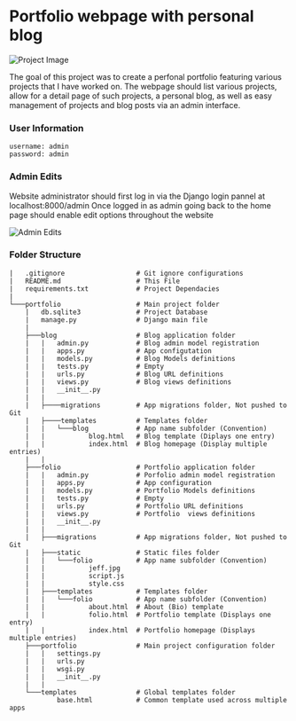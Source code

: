 # Portfolio webpage with personal blog

![Project Image](https://i.ibb.co/CQ2yNY2/folio.png)

The goal of this project was to create a perfonal portfolio featuring various projects that I have worked on. The webpage should list various projects, allow for a detail page of such projects, a personal blog, as well as easy management of projects and blog posts via an admin interface.

### User Information

```
username: admin
password: admin
```
### Admin Edits

Website administrator should first log in via the Django login pannel at localhost:8000/admin
Once logged in as admin going back to the home page should enable edit options throughout the website

![Admin Edits](https://i.ibb.co/ZgjW39k/edinoedit.png)

### Folder Structure
```
|   .gitignore                  # Git ignore configurations
|   README.md                   # This File
|   requirements.txt            # Project Dependacies
|       
└───portfolio                   # Main project folder
    |   db.sqlite3              # Project Database
    |   manage.py               # Django main file
    |   
    ├───blog                    # Blog application folder
    |   |   admin.py            # Blog admin model registration
    |   |   apps.py             # App configutation
    |   |   models.py           # Blog Models definitions
    |   |   tests.py            # Empty
    |   |   urls.py             # Blog URL definitions
    |   |   views.py            # Blog views definitions
    |   |   __init__.py
    |   |   
    |   ├────migrations         # App migrations folder, Not pushed to Git
    |   ├────templates          # Templates folder
    |   |   └───blog            # App name subfolder (Convention)
    |   |           blog.html   # Blog template (Diplays one entry)
    |   |           index.html  # Blog homepage (Display multiple entries)
    |   | 
    ├───folio                   # Portfolio application folder
    |   |   admin.py            # Porfolio admin model registration
    |   |   apps.py             # App configuration
    |   |   models.py           # Portfolio Models definitions
    |   |   tests.py            # Empty
    |   |   urls.py             # Portfolio URL definitions
    |   |   views.py            # Portfolio  views definitions
    |   |   __init__.py
    |   |   
    |   ├───migrations          # App migrations folder, Not pushed to Git
    |   ├───static              # Static files folder
    |   |   └───folio           # App name subfolder (Convention)
    |   |           jeff.jpg
    |   |           script.js
    |   |           style.css         
    |   ├───templates           # Templates folder
    |   |   └───folio           # App name subfolder (Convention)
    |   |           about.html  # About (Bio) template
    |   |           folio.html  # Portfolio template (Displays one entry)
    |   |           index.html  # Portfolio homepage (Displays multiple entries)       
    ├───portfolio               # Main project configuration folder
    |   |   settings.py
    |   |   urls.py             
    |   |   wsgi.py
    |   |   __init__.py
    |   |          
    └───templates               # Global templates folder 
            base.html           # Common template used across multiple apps
```